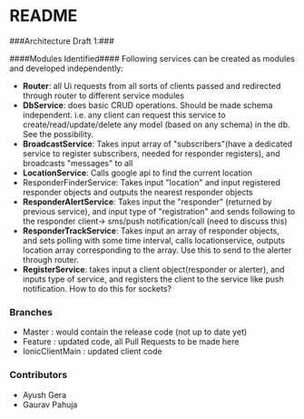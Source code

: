 # README #

###Architecture Draft 1:###

####Modules Identified####
Following services can be created as modules and developed independently:

* **Router**: all Ui requests from all sorts of clients passed and redirected through router to different service modules
* **DbService**: does basic CRUD operations. Should be made schema independent. i.e. any client can request this service to create/read/update/delete any model (based on any schema) in the db. See the possibility.
* **BroadcastService**: Takes input array of "subscribers"(have a dedicated service to register subscribers, needed for responder registers), and broadcasts "messages" to all
* **LocationService**: Calls google api to find the current location
* ResponderFinderService: Takes input "location" and input registered responder objects and outputs the nearest responder objects
* **ResponderAlertService**: Takes input the "responder" (returned by previous service), and input type of "registration" and sends following to the responder client-> sms/push notification/call (need to discuss this)
* **ResponderTrackService**: Takes input an array of responder objects, and sets polling with some time interval, calls locationservice, outputs location array corresponding to the array. Use this to send to the alerter through router.
* **RegisterService**: takes input a client object(responder or alerter), and inputs type of service, and registers the client to the service like push notification. How to do this for sockets?


### Branches ###

* Master : would contain the release code (not up to date yet)
* Feature : updated code, all Pull Requests to be made here
* IonicClientMain : updated client code


### Contributors ###

* Ayush Gera
* Gaurav Pahuja